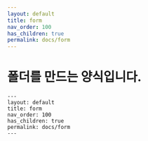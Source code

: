 ```yaml
---
layout: default
title: form
nav_order: 100
has_children: true
permalink: docs/form
---
```


# 폴더를 만드는 양식입니다.
```
---
layout: default
title: form
nav_order: 100
has_children: true
permalink: docs/form
---
```